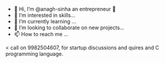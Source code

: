 - 👋 Hi, I’m @anagh-sinha an entrepreneur 🙋
- 👀 I’m interested in skills...
- 🌱 I’m currently learning ...
- 💞️ I’m looking to collaborate on new projects...
- 📫 How to reach me ...

< call on 9982504607, for startup discussions and quires and C programming language.
